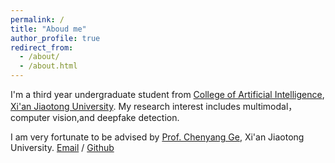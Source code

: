 ```yaml
---
permalink: /
title: "Aboud me"
author_profile: true
redirect_from: 
  - /about/
  - /about.html
---
```


I'm a third year undergraduate student from [College of Artificial Intelligence](https://iair.xjtu.edu.cn/), [Xi'an Jiaotong University](https://www.xjtu.edu.cn/). My research interest includes multimodal，computer vision,and deepfake detection.

I am very fortunate to be advised by [Prof. Chenyang Ge](https://www.xjtu.edu.cn/jsnr.jsp?urltype=tree.TreeTempUrl&wbtreeid=1632&wbwbxjtuteacherid=1985), Xi'an Jiaotong University.
[Email](1067382252@stu.xjtu.edu.cn) / [Github](https://github.com/Alane-Henry/) 
